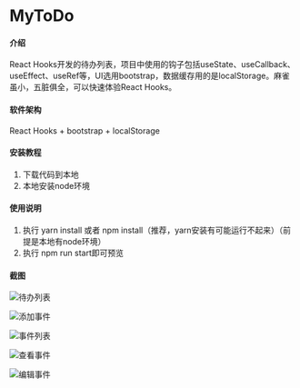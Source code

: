 # MyToDo

#### 介绍
React Hooks开发的待办列表，项目中使用的钩子包括useState、useCallback、 useEffect、useRef等，UI选用bootstrap，数据缓存用的是localStorage。麻雀虽小，五脏俱全，可以快速体验React Hooks。

#### 软件架构
React Hooks + bootstrap + localStorage


#### 安装教程

1.  下载代码到本地
2.  本地安装node环境

#### 使用说明

1.  执行 yarn install 或者 npm install（推荐，yarn安装有可能运行不起来）（前提是本地有node环境）
2.  执行 npm run start即可预览

#### 截图

![待办列表](https://images.gitee.com/uploads/images/2021/0320/115110_332e3176_4912892.png "屏幕截图.png")

![添加事件](https://images.gitee.com/uploads/images/2021/0320/115219_b743fe07_4912892.png "屏幕截图.png")

![事件列表](https://images.gitee.com/uploads/images/2021/0320/115319_a9423545_4912892.png "屏幕截图.png")

![查看事件](https://images.gitee.com/uploads/images/2021/0320/115347_601a3141_4912892.png "屏幕截图.png")

![编辑事件](https://images.gitee.com/uploads/images/2021/0320/115413_553be5f9_4912892.png "屏幕截图.png")